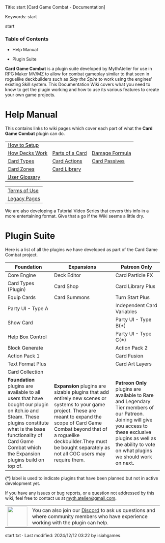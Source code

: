 Title: start \[Card Game Combat - Documentation\]

Keywords: start   

start

### Table of Contents

*   Help Manual

*   Plugin Suite

**Card Game Combat** is a plugin suite developed by MythAtelier for use in RPG Maker MV/MZ to allow for combat gameplay similar to that seen in roguelike deckbuilders such as _Slay the Spire_ to work using the engines' existing Skill system. This Documentation Wiki covers what you need to know to get the plugin working and how to use its various features to create your own game projects.

Help Manual
===========

This contains links to wiki pages which cover each part of what the **Card Game Combat** plugin can do.

<table><tbody><tr><td colspan="3"><a href="/doku.php?id=cgc-setup" class="wikilink1" title="cgc-setup" data-wiki-id="cgc-setup">How to Setup</a></td></tr><tr><td><a href="/doku.php?id=add-remove-cards" class="wikilink1" title="add-remove-cards" data-wiki-id="add-remove-cards">How Decks Work</a></td><td><a href="/doku.php?id=card-overview" class="wikilink1" title="card-overview" data-wiki-id="card-overview">Parts of a Card</a></td><td><a href="/doku.php?id=damage-formula" class="wikilink1" title="damage-formula" data-wiki-id="damage-formula">Damage Formula</a></td></tr><tr><td><a href="/doku.php?id=card-types" class="wikilink1" title="card-types" data-wiki-id="card-types">Card Types</a></td><td><a href="/doku.php?id=card-actions" class="wikilink1" title="card-actions" data-wiki-id="card-actions">Card Actions</a></td><td><a href="/doku.php?id=card-passives" class="wikilink1" title="card-passives" data-wiki-id="card-passives">Card Passives</a></td></tr><tr><td><a href="/doku.php?id=zones" class="wikilink1" title="zones" data-wiki-id="zones">Card Zones</a></td><td><a href="/doku.php?id=card-library" class="wikilink1" title="card-library" data-wiki-id="card-library">Card Library</a></td><td></td></tr><tr><td colspan="3"><a href="/doku.php?id=tag-gloss" class="wikilink1" title="tag-gloss" data-wiki-id="tag-gloss">User Glossary</a></td></tr></tbody></table>

<table><tbody><tr><td colspan="3"><a href="/doku.php?id=terms-of-use" class="wikilink1" title="terms-of-use" data-wiki-id="terms-of-use">Terms of Use</a></td></tr><tr><td colspan="3"><a href="/doku.php?id=legacy-dir" class="wikilink1" title="legacy-dir" data-wiki-id="legacy-dir">Legacy Pages</a></td></tr></tbody></table>

We are also developing a Tutorial Video Series that covers this info in a more entertaining format. Give that a go if the Wiki seems a little dry.

Plugin Suite
============

Here is a list of all the plugins we have developed as part of the Card Game Combat project.

| Foundation | Expansions | Patreon Only |
| --- | --- | --- |
| Core Engine | Deck Editor | Card Particle FX |
| Card Types (Plugin) | Card Shop | Card Library Plus |
| Equip Cards | Card Summons | Turn Start Plus |
| Party UI - Type A |  | Independent Card Variables |
| Show Card |  | Party UI - Type B(\*) |
| Help Box Control |  | Party UI - Type C(\*) |
| Block Generate |  | Action Pack 2 |
| Action Pack 1 |  | Card Fusion |
| Text Format Plus |  | Card Art Layers |
| Card Collection |  |  |
| **Foundation** plugins are available to all users that have bought our plugin on itch.io and Steam. These plugins constitute what is the base functionality of Card Game Combat which the Expansion plugins build on top of. | **Expansion** plugins are sizable plugins that add entirely new scenes or systems to your game project. These are meant to expand the scope of Card Game Combat beyond that of a roguelike deckbuilder.They must be bought separately as not all CGC users may require them. | **Patreon Only** plugins are available to Rare and Legendary Tier members of our Patreon. Joining will give you access to these exclusive plugins as well as the ability to vote on what plugins we should work on next. |

**(\*)** label is used to indicate plugins that have been planned but not in active development yet.

If you have any issues or bug reports, or a question not addressed by this wiki, feel free to contact us at myth.atelier@gmail.com.

<table><tbody><tr><td><a href="https://discord.gg/eshquedrqU" class="media" title="https://discord.gg/eshquedrqU" rel="ugc nofollow"><img src="/lib/exe/fetch.php?w=64&amp;tok=f520f7&amp;media=https%3A%2F%2Fimg.itch.zone%2FaW1nLzEzMzQ0ODI4LnBuZw%3D%3D%2Foriginal%2FbVXv%252Bo.png" class="media" loading="lazy" alt="" width="64"></a></td><td>You can also join our <a href="https://discord.gg/eshquedrqU" class="urlextern" title="https://discord.gg/eshquedrqU" rel="ugc nofollow">Discord</a> to ask us questions and where community members who have experience working with the plugin can help.</td></tr></tbody></table>

start.txt · Last modified: 2024/12/12 03:22 by isiahgames